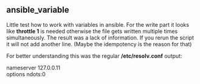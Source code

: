 ﻿## ansible_variable
 
Little test how to work with variables in ansible. For the write part it looks like **throttle 1** is needed otherwise the file gets written multiple times simultaneously. The result was a lack of information. If you rerun the script it will not add another line. (Maybe the idempotency is the reason for that)

For better understanding this was the regular **/etc/resolv.conf** output:

nameserver 127.0.0.11 <br>options ndots:0
